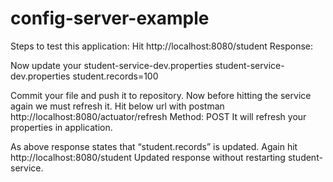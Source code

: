 # config-server-example
Steps to test this application:
Hit http://localhost:8080/student 
Response:
 
Now update your student-service-dev.properties
student-service-dev.properties
student.records=100

Commit your file and push it to repository.
Now before hitting the service again we must refresh it.
Hit below url with postman
http://localhost:8080/actuator/refresh
Method: POST
It will refresh your properties in application.
 
As above response states that “student.records” is updated.
Again hit http://localhost:8080/student
Updated response without restarting student-service.
 


